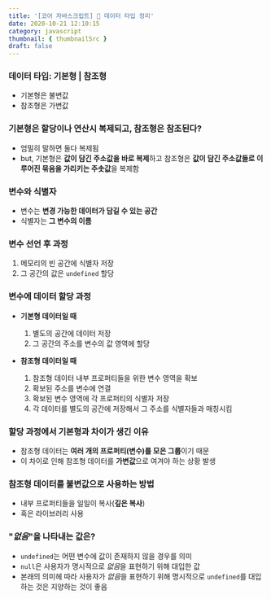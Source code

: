 ```yaml
---
title: '[코어 자바스크립트] 📑 데이터 타입 정리'
date: 2020-10-21 12:10:15
category: javascript
thumbnail: { thumbnailSrc }
draft: false
---
```


### 데이터 타입: 기본형 | 참조형

- 기본형은 불변값
- 참조형은 가변값

### 기본형은 할당이나 연산시 복제되고, 참조형은 참조된다?

- 엄밀히 말하면 둘다 복제됨
- but, 기본형은 **값이 담긴 주소값을 바로 복제**하고 참조형은 **값이 담긴 주소값들로 이루어진 묶음을 가리키는 주솟값**을 복제함

### 변수와 식별자

- 변수는 **변경 가능한 데이터가 담길 수 있는 공간**
- 식별자는 **그 변수의 이름**

### 변수 선언 후 과정

1. 메모리의 빈 공간에 식별자 저장
2. 그 공간의 값은 `undefined` 할당

### 변수에 데이터 할당 과정

- **기본형 데이터일 때**

  1. 별도의 공간에 데이터 저장
  2. 그 공간의 주소를 변수의 값 영역에 할당

- **참조형 데이터일 때**

  1. 참조형 데이터 내부 프로퍼티들을 위한 변수 영역을 확보
  2. 확보된 주소를 변수에 연결
  3. 확보된 변수 영역에 각 프로퍼티의 식별자 저장
  4. 각 데이터를 별도의 공간에 저장해서 그 주소를 식별자들과 매칭시킴

### 할당 과정에서 기본형과 차이가 생긴 이유

- 참조형 데이터는 **여러 개의 프로퍼티(변수)를 모은 그룹**이기 때문
- 이 차이로 인해 참조형 데이터를 **가변값**으로 여겨야 하는 상황 발생

### 참조형 데이터를 불변값으로 사용하는 방법

- 내부 프로퍼티들을 일일이 복사(**깊은 복사**)
- 혹은 라이브러리 사용

### "_없음_"을 나타내는 값은?

- `undefined`는 어떤 변수에 값이 존재하지 않을 경우를 의미
- `null`은 사용자가 명시적으로 *없음*을 표현하기 위해 대입한 값
- 본래의 의미헤 따라 사용자가 *없음*을 표현하기 위해 명시적으로 `undefined`를 대입하는 것은 지양하는 것이 좋음
